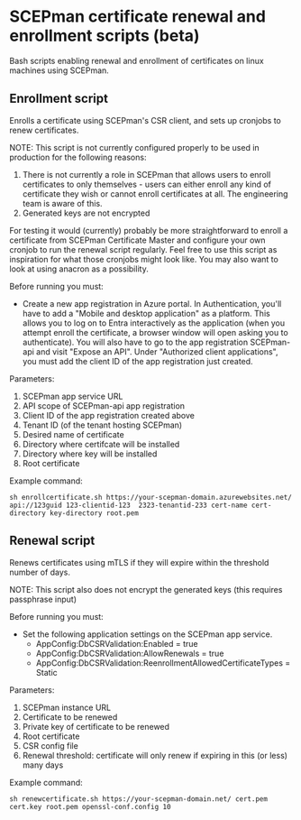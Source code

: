 # SCEPman certificate renewal and enrollment scripts (beta)

Bash scripts enabling renewal and enrollment of certificates on linux machines using SCEPman.

## Enrollment script

Enrolls a certificate using SCEPman's CSR client, and sets up cronjobs to renew certificates.

NOTE: This script is not currently configured properly to be used in production for the following reasons:
1. There is not currently a role in SCEPman that allows users to enroll certificates to only themselves - users can either enroll any kind of certificate they wish or cannot enroll certificates at all. The engineering team is aware of this.
2. Generated keys are not encrypted

For testing it would (currently) probably be more straightforward to enroll a certificate from SCEPman Certificate Master and configure your own cronjob to run the renewal script regularly. Feel free to use this script as inspiration for what those cronjobs might look like. You may also want to look at using anacron as a possibility.

Before running you must:
- Create a new app registration in Azure portal. In Authentication, you'll have to add a "Mobile and desktop application" as a platform. This allows you to log on to Entra interactively as the application (when you attempt enroll the certificate, a browser window will open asking you to authenticate). You will also have to go to the app registration SCEPman-api and visit "Expose an API". Under "Authorized client applications", you must add the client ID of the app registration just created.

Parameters:
1. SCEPman app service URL
2. API scope of SCEPman-api app registration
3. Client ID of the app registration created above
4. Tenant ID (of the tenant hosting SCEPman)
5. Desired name of certificate
6. Directory where certifcate will be installed
7. Directory where key will be installed
8. Root certificate

Example command:
```
sh enrollcertificate.sh https://your-scepman-domain.azurewebsites.net/ api://123guid 123-clientid-123  2323-tenantid-233 cert-name cert-directory key-directory root.pem
```

## Renewal script

Renews certificates using mTLS if they will expire within the threshold number of days.

NOTE: This script also does not encrypt the generated keys (this requires passphrase input)

Before running you must:
- Set the following application settings on the SCEPman app service.
    - AppConfig:DbCSRValidation:Enabled = true
    - AppConfig:DbCSRValidation:AllowRenewals = true
    - AppConfig:DbCSRValidation:ReenrollmentAllowedCertificateTypes = Static
    
Parameters:
1. SCEPman instance URL
2. Certificate to be renewed
3. Private key of certificate to be renewed
4. Root certificate
5. CSR config file
6. Renewal threshold: certificate will only renew if expiring in this (or less) many days

Example command:
```
sh renewcertificate.sh https://your-scepman-domain.net/ cert.pem cert.key root.pem openssl-conf.config 10
```